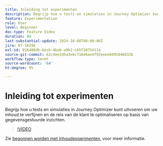 ```yaml
---
title: Inleiding tot experimenten
description: Begrijp hoe u tests en simulaties in Journey Optimizer kunt uitvoeren om uw inhoud te verfijnen en de reis van de klant te optimaliseren op basis van gegevensgestuurde inzichten.
feature: Experimentation
role: User
level: Beginner
doc-type: Feature Video
duration: 89
last-substantial-update: 2024-10-08T00:00:00Z
jira: KT-16298
exl-id: 016488db-6ecb-4bab-a9b2-c65f1075411a
source-git-commit: 62c4ee2d5a3e6c71646ae4f92eeee0491846832b
workflow-type: tm+mt
source-wordcount: '64'
ht-degree: 0%

---
```


# Inleiding tot experimenten

Begrijp hoe u tests en simulaties in Journey Optimizer kunt uitvoeren om uw inhoud te verfijnen en de reis van de klant te optimaliseren op basis van gegevensgestuurde inzichten.

>[!VIDEO](https://video.tv.adobe.com/v/3434963/?learn=on)

Zie [&#x200B; begonnen worden met inhoudexperimenten &#x200B;](https://experienceleague.adobe.com/nl/docs/journey-optimizer/using/content-management/content-experiment/get-started-experiment) voor meer informatie.
